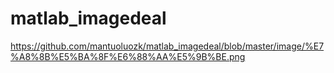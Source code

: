 # matlab_imagedeal
https://github.com/mantuoluozk/matlab_imagedeal/blob/master/image/%E7%A8%8B%E5%BA%8F%E6%88%AA%E5%9B%BE.png
